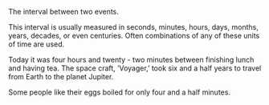 The interval between two events.

This interval is usually measured in seconds, minutes, hours, days,
months, years, decades, or even centuries. Often combinations of any of
these units of time are used.

Today it was four hours and twenty - two minutes between finishing lunch
and having tea. The space craft, ’Voyager,’ took six and a half years to
travel from Earth to the planet Jupiter.

Some people like their eggs boiled for only four and a half minutes.
